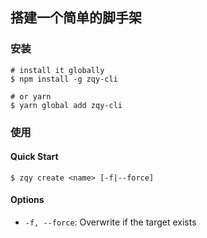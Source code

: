 ## 搭建一个简单的脚手架

### 安装

```shell
# install it globally
$ npm install -g zqy-cli

# or yarn
$ yarn global add zqy-cli
```

### 使用 

#### Quick Start 

```shell
$ zqy create <name> [-f|--force]
```

#### Options

- `-f, --force`: Overwrite if the target exists